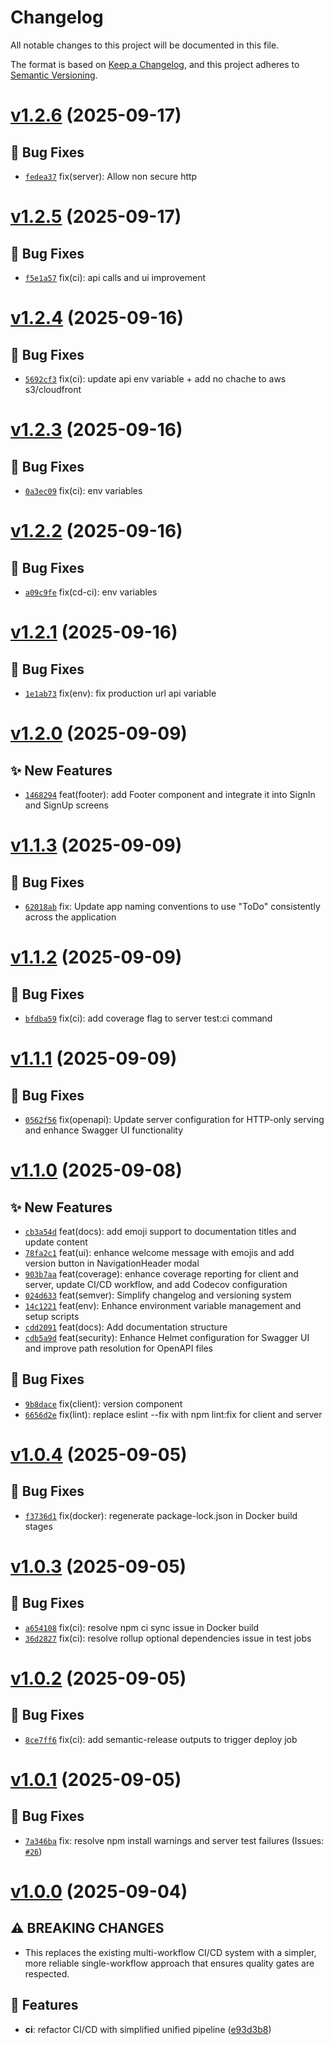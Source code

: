 # Changelog

All notable changes to this project will be documented in this file.

The format is based on [Keep a Changelog](https://keepachangelog.com/en/1.0.0/),
and this project adheres to [Semantic Versioning](https://semver.org/spec/v2.0.0.html).


# [v1.2.6](https://github.com/warteamx/lab1-todoApp/compare/v1.2.5...v1.2.6) (2025-09-17)

## 🐛 Bug Fixes
- [`fedea37`](https://github.com/warteamx/lab1-todoApp/commit/fedea37)  fix(server): Allow non secure http

# [v1.2.5](https://github.com/warteamx/lab1-todoApp/compare/v1.2.4...v1.2.5) (2025-09-17)

## 🐛 Bug Fixes
- [`f5e1a57`](https://github.com/warteamx/lab1-todoApp/commit/f5e1a57)  fix(ci): api calls and ui improvement

# [v1.2.4](https://github.com/warteamx/lab1-todoApp/compare/v1.2.3...v1.2.4) (2025-09-16)

## 🐛 Bug Fixes
- [`5692cf3`](https://github.com/warteamx/lab1-todoApp/commit/5692cf3)  fix(ci): update api env variable + add no chache to aws s3/cloudfront

# [v1.2.3](https://github.com/warteamx/lab1-todoApp/compare/v1.2.2...v1.2.3) (2025-09-16)

## 🐛 Bug Fixes
- [`0a3ec09`](https://github.com/warteamx/lab1-todoApp/commit/0a3ec09)  fix(ci): env variables

# [v1.2.2](https://github.com/warteamx/lab1-todoApp/compare/v1.2.1...v1.2.2) (2025-09-16)

## 🐛 Bug Fixes
- [`a09c9fe`](https://github.com/warteamx/lab1-todoApp/commit/a09c9fe)  fix(cd-ci): env variables

# [v1.2.1](https://github.com/warteamx/lab1-todoApp/compare/v1.2.0...v1.2.1) (2025-09-16)

## 🐛 Bug Fixes
- [`1e1ab73`](https://github.com/warteamx/lab1-todoApp/commit/1e1ab73)  fix(env): fix production url api variable

# [v1.2.0](https://github.com/warteamx/lab1-todoApp/compare/v1.1.3...v1.2.0) (2025-09-09)

## ✨ New Features
- [`1468294`](https://github.com/warteamx/lab1-todoApp/commit/1468294)  feat(footer): add Footer component and integrate it into SignIn and SignUp screens

# [v1.1.3](https://github.com/warteamx/lab1-todoApp/compare/v1.1.2...v1.1.3) (2025-09-09)

## 🐛 Bug Fixes

- [`62018ab`](https://github.com/warteamx/lab1-todoApp/commit/62018ab) fix: Update app naming conventions to use &quot;ToDo&quot; consistently across the application

# [v1.1.2](https://github.com/warteamx/lab1-todoApp/compare/v1.1.1...v1.1.2) (2025-09-09)

## 🐛 Bug Fixes

- [`bfdba59`](https://github.com/warteamx/lab1-todoApp/commit/bfdba59) fix(ci): add coverage flag to server test:ci command

# [v1.1.1](https://github.com/warteamx/lab1-todoApp/compare/v1.1.0...v1.1.1) (2025-09-09)

## 🐛 Bug Fixes

- [`0562f56`](https://github.com/warteamx/lab1-todoApp/commit/0562f56) fix(openapi): Update server configuration for HTTP-only serving and enhance Swagger UI functionality

# [v1.1.0](https://github.com/warteamx/lab1-todoApp/compare/v1.0.4...v1.1.0) (2025-09-08)

## ✨ New Features

- [`cb3a54d`](https://github.com/warteamx/lab1-todoApp/commit/cb3a54d) feat(docs): add emoji support to documentation titles and update content
- [`78fa2c1`](https://github.com/warteamx/lab1-todoApp/commit/78fa2c1) feat(ui): enhance welcome message with emojis and add version button in NavigationHeader modal
- [`903b7aa`](https://github.com/warteamx/lab1-todoApp/commit/903b7aa) feat(coverage): enhance coverage reporting for client and server, update CI/CD workflow, and add Codecov configuration
- [`024d633`](https://github.com/warteamx/lab1-todoApp/commit/024d633) feat(semver): Simplify changelog and versioning system
- [`14c1221`](https://github.com/warteamx/lab1-todoApp/commit/14c1221) feat(env): Enhance environment variable management and setup scripts
- [`cdd2091`](https://github.com/warteamx/lab1-todoApp/commit/cdd2091) feat(docs): Add documentation structure
- [`cdb5a9d`](https://github.com/warteamx/lab1-todoApp/commit/cdb5a9d) feat(security): Enhance Helmet configuration for Swagger UI and improve path resolution for OpenAPI files

## 🐛 Bug Fixes

- [`9b8dace`](https://github.com/warteamx/lab1-todoApp/commit/9b8dace) fix(client): version component
- [`6656d2e`](https://github.com/warteamx/lab1-todoApp/commit/6656d2e) fix(lint): replace eslint --fix with npm lint:fix for client and server

# [v1.0.4](https://github.com/warteamx/lab1-todoApp/compare/v1.0.3...v1.0.4) (2025-09-05)

## 🐛 Bug Fixes

- [`f3736d1`](https://github.com/warteamx/lab1-todoApp/commit/f3736d1) fix(docker): regenerate package-lock.json in Docker build stages

# [v1.0.3](https://github.com/warteamx/lab1-todoApp/compare/v1.0.2...v1.0.3) (2025-09-05)

## 🐛 Bug Fixes

- [`a654108`](https://github.com/warteamx/lab1-todoApp/commit/a654108) fix(ci): resolve npm ci sync issue in Docker build
- [`36d2827`](https://github.com/warteamx/lab1-todoApp/commit/36d2827) fix(ci): resolve rollup optional dependencies issue in test jobs

# [v1.0.2](https://github.com/warteamx/lab1-todoApp/compare/v1.0.1...v1.0.2) (2025-09-05)

## 🐛 Bug Fixes

- [`8ce7ff6`](https://github.com/warteamx/lab1-todoApp/commit/8ce7ff6) fix(ci): add semantic-release outputs to trigger deploy job

# [v1.0.1](https://github.com/warteamx/lab1-todoApp/compare/v1.0.0...v1.0.1) (2025-09-05)

## 🐛 Bug Fixes

- [`7a346ba`](https://github.com/warteamx/lab1-todoApp/commit/7a346ba) fix: resolve npm install warnings and server test failures (Issues: [`#26`](https://github.com/warteamx/lab1-todoApp/issues/26))

# [v1.0.0](https://github.com/warteamx/lab1-todoApp/compare/...v1.0.0) (2025-09-04)

## ⚠ BREAKING CHANGES

- This replaces the existing multi-workflow CI/CD system with a simpler,
  more reliable single-workflow approach that ensures quality gates are respected.

## 🚀 Features

- **ci**: refactor CI/CD with simplified unified pipeline ([e93d3b8](https://github.com/warteamx/lab1-todoApp/commit/e93d3b88cee9b2aa8da537e0144864971ecd12ac))
